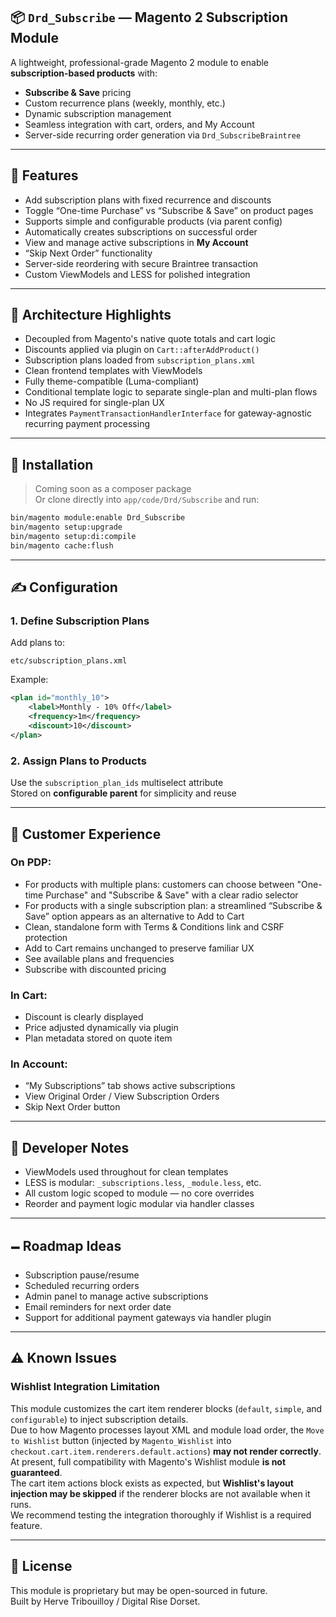 ## 📦 `Drd_Subscribe` — Magento 2 Subscription Module

A lightweight, professional-grade Magento 2 module to enable **subscription-based products** with:

* **Subscribe & Save** pricing
* Custom recurrence plans (weekly, monthly, etc.)
* Dynamic subscription management
* Seamless integration with cart, orders, and My Account
* Server-side recurring order generation via `Drd_SubscribeBraintree`

---

## 🚀 Features

* Add subscription plans with fixed recurrence and discounts
* Toggle “One-time Purchase” vs “Subscribe & Save” on product pages
* Supports simple and configurable products (via parent config)
* Automatically creates subscriptions on successful order
* View and manage active subscriptions in **My Account**
* “Skip Next Order” functionality
* Server-side reordering with secure Braintree transaction
* Custom ViewModels and LESS for polished integration

---

## 🧱 Architecture Highlights

* Decoupled from Magento's native quote totals and cart logic
* Discounts applied via plugin on `Cart::afterAddProduct()`
* Subscription plans loaded from `subscription_plans.xml`
* Clean frontend templates with ViewModels
* Fully theme-compatible (Luma-compliant)
* Conditional template logic to separate single-plan and multi-plan flows
* No JS required for single-plan UX
* Integrates `PaymentTransactionHandlerInterface` for gateway-agnostic recurring payment processing

---

## 🔧 Installation

> Coming soon as a composer package  
> Or clone directly into `app/code/Drd/Subscribe` and run:

```bash
bin/magento module:enable Drd_Subscribe
bin/magento setup:upgrade
bin/magento setup:di:compile
bin/magento cache:flush
```

---

## ✍️ Configuration

### 1. Define Subscription Plans

Add plans to:

```
etc/subscription_plans.xml
```

Example:

```xml
<plan id="monthly_10">
    <label>Monthly - 10% Off</label>
    <frequency>1m</frequency>
    <discount>10</discount>
</plan>
```

### 2. Assign Plans to Products

Use the `subscription_plan_ids` multiselect attribute  
Stored on **configurable parent** for simplicity and reuse

---

## 👤 Customer Experience

### On PDP:

* For products with multiple plans: customers can choose between "One-time Purchase" and "Subscribe & Save" with a clear radio selector
* For products with a single subscription plan: a streamlined “Subscribe & Save” option appears as an alternative to Add to Cart
* Clean, standalone form with Terms & Conditions link and CSRF protection
* Add to Cart remains unchanged to preserve familiar UX
* See available plans and frequencies
* Subscribe with discounted pricing

### In Cart:

* Discount is clearly displayed
* Price adjusted dynamically via plugin
* Plan metadata stored on quote item

### In Account:

* “My Subscriptions” tab shows active subscriptions
* View Original Order / View Subscription Orders
* Skip Next Order button

---

## 🥪 Developer Notes

* ViewModels used throughout for clean templates
* LESS is modular: `_subscriptions.less`, `_module.less`, etc.
* All custom logic scoped to module — no core overrides
* Reorder and payment logic modular via handler classes

---

## 🗕️ Roadmap Ideas

* Subscription pause/resume
* Scheduled recurring orders
* Admin panel to manage active subscriptions
* Email reminders for next order date
* Support for additional payment gateways via handler plugin

---

## ⚠️ Known Issues

### Wishlist Integration Limitation

This module customizes the cart item renderer blocks (`default`, `simple`, and `configurable`) to inject subscription details.  
Due to how Magento processes layout XML and module load order, the `Move to Wishlist` button (injected by `Magento_Wishlist` into `checkout.cart.item.renderers.default.actions`) **may not render correctly**.  
At present, full compatibility with Magento's Wishlist module **is not guaranteed**.  
The cart item actions block exists as expected, but **Wishlist's layout injection may be skipped** if the renderer blocks are not available when it runs.  
We recommend testing the integration thoroughly if Wishlist is a required feature.

---

## 📅 License

This module is proprietary but may be open-sourced in future.  
Built by Herve Tribouilloy / Digital Rise Dorset.
